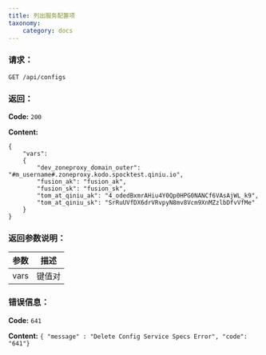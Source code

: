 ```yaml
---
title: 列出服务配置项
taxonomy:
    category: docs
---
```


### 请求：

    GET /api/configs

### 返回：

**Code:** `200`

**Content:**

```
{
    "vars":
    {
        "dev_zoneproxy_domain_outer": "#m_username#.zoneproxy.kodo.spocktest.qiniu.io",
        "fusion_ak": "fusion_ak",
        "fusion_sk": "fusion_sk",
        "tom_at_qiniu_ak": "4_odedBxmrAHiu4Y0Qp0HPG0NANCf6VAsAjWL_k9",
        "tom_at_qiniu_sk": "SrRuUVfDX6drVRvpyN8mv8Vcm9XnMZzlbDfvVfMe"
    }
}
```

### 返回参数说明：

|参数|描述|
|---|---|
|vars|键值对|

### 错误信息：

**Code:** `641`

**Content:** `{ "message" : "Delete Config Service Specs Error", "code": "641"}`